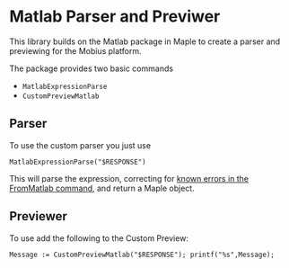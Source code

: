 # Matlab Parser and Previwer

This library builds on the Matlab package in Maple to 
create a parser and previewing for the Mobius platform.

The package provides two basic commands
 - `MatlabExpressionParse`
 - `CustomPreviewMatlab`

## Parser

To use the custom parser you just use

    MatlabExpressionParse("$RESPONSE")

This will parse the expression, correcting for [known errors in the FromMatlab command](KnownErrorsInFromMatlab.md), and return a Maple object.

## Previewer
To use add the following to the Custom Preview:
     
    Message := CustomPreviewMatlab("$RESPONSE"); printf("%s",Message);